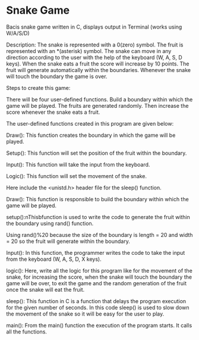 # Snake Game
Bacis snake game written in C, displays output in Terminal (works using W/A/S/D)

Description: 
The snake is represented with a 0(zero) symbol.
The fruit is represented with an *(asterisk) symbol.
The snake can move in any direction according to the user with the help of the keyboard (W, A, S, D keys).
When the snake eats a fruit the score will increase by 10 points.
The fruit will generate automatically within the boundaries.
Whenever the snake will touch the boundary the game is over.

Steps to create this game:

There will be four user-defined functions.
Build a boundary within which the game will be played.
The fruits are generated randomly.
Then increase the score whenever the snake eats a fruit.

The user-defined functions created in this program are given below:

Draw(): This function creates the boundary in which the game will be played.

Setup(): This function will set the position of the fruit within the boundary.

Input(): This function will take the input from the keyboard.

Logic(): This function will set the movement of the snake.


Here include the <unistd.h> header file for the sleep() function. 


Draw(): This function is responsible to build the boundary within which the game will be played.

setup():nThisbfunction is used to write the code to generate the fruit within the boundary using rand() function.

Using rand()%20 because the size of the boundary is length = 20 and width = 20 so the fruit will generate within the boundary.

Input(): In this function, the programmer writes the code to take the input from the keyboard (W, A, S, D, X keys).

logic(): Here, write all the logic for this program like for the movement of the snake, for increasing the score, when the snake will touch the boundary the game will be over, to exit the game and the random generation of the fruit once the snake will eat the fruit.

sleep(): This function in C is a function that delays the program execution for the given number of seconds. In this code sleep() is used to slow down the movement of the snake so it will be easy for the user to play.

main(): From the main() function the execution of the program starts. It calls all the functions.